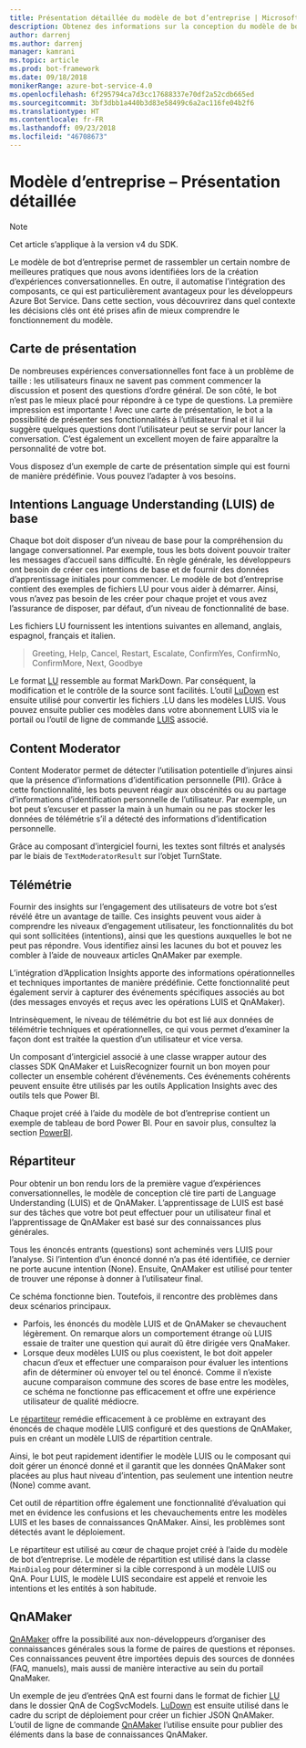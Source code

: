 ```yaml
---
title: Présentation détaillée du modèle de bot d’entreprise | Microsoft Docs
description: Obtenez des informations sur la conception du modèle de bot d’entreprise.
author: darrenj
ms.author: darrenj
manager: kamrani
ms.topic: article
ms.prod: bot-framework
ms.date: 09/18/2018
monikerRange: azure-bot-service-4.0
ms.openlocfilehash: 6f295794ca7d3cc17688337e70df2a52cdb665ed
ms.sourcegitcommit: 3bf3dbb1a440b3d83e58499c6a2ac116fe04b2f6
ms.translationtype: HT
ms.contentlocale: fr-FR
ms.lasthandoff: 09/23/2018
ms.locfileid: "46708673"
---
```

# <a name="enterprise-template---detailed-overview"></a>Modèle d’entreprise – Présentation détaillée

> [!NOTE]
> Cet article s’applique à la version v4 du SDK. 

Le modèle de bot d’entreprise permet de rassembler un certain nombre de meilleures pratiques que nous avons identifiées lors de la création d’expériences conversationnelles. En outre, il automatise l’intégration des composants, ce qui est particulièrement avantageux pour les développeurs Azure Bot Service. Dans cette section, vous découvrirez dans quel contexte les décisions clés ont été prises afin de mieux comprendre le fonctionnement du modèle.

## <a name="introduction-card"></a>Carte de présentation

De nombreuses expériences conversationnelles font face à un problème de taille : les utilisateurs finaux ne savent pas comment commencer la discussion et posent des questions d’ordre général. De son côté, le bot n’est pas le mieux placé pour répondre à ce type de questions. La première impression est importante ! Avec une carte de présentation, le bot a la possibilité de présenter ses fonctionnalités à l’utilisateur final et il lui suggère quelques questions dont l’utilisateur peut se servir pour lancer la conversation. C’est également un excellent moyen de faire apparaître la personnalité de votre bot.

Vous disposez d’un exemple de carte de présentation simple qui est fourni de manière prédéfinie. Vous pouvez l’adapter à vos besoins.

## <a name="basic-language-understanding-luis-intents"></a>Intentions Language Understanding (LUIS) de base

Chaque bot doit disposer d’un niveau de base pour la compréhension du langage conversationnel. Par exemple, tous les bots doivent pouvoir traiter les messages d’accueil sans difficulté. En règle générale, les développeurs ont besoin de créer ces intentions de base et de fournir des données d’apprentissage initiales pour commencer. Le modèle de bot d’entreprise contient des exemples de fichiers LU pour vous aider à démarrer. Ainsi, vous n’avez pas besoin de les créer pour chaque projet et vous avez l’assurance de disposer, par défaut, d’un niveau de fonctionnalité de base.

Les fichiers LU fournissent les intentions suivantes en allemand, anglais, espagnol, français et italien.

> Greeting, Help, Cancel, Restart, Escalate, ConfirmYes, ConfirmNo, ConfirmMore, Next, Goodbye

Le format [LU](https://github.com/Microsoft/botbuilder-tools/blob/master/packages/Ludown/docs/lu-file-format.md) ressemble au format MarkDown. Par conséquent, la modification et le contrôle de la source sont facilités. L’outil [LuDown](https://github.com/Microsoft/botbuilder-tools/tree/master/packages/Ludown) est ensuite utilisé pour convertir les fichiers .LU dans les modèles LUIS. Vous pouvez ensuite publier ces modèles dans votre abonnement LUIS via le portail ou l’outil de ligne de commande [LUIS](https://github.com/Microsoft/botbuilder-tools/tree/master/packages/LUIS) associé.

## <a name="content-moderator"></a>Content Moderator

Content Moderator permet de détecter l’utilisation potentielle d’injures ainsi que la présence d’informations d’identification personnelle (PII). Grâce à cette fonctionnalité, les bots peuvent réagir aux obscénités ou au partage d’informations d’identification personnelle de l’utilisateur. Par exemple, un bot peut s’excuser et passer la main à un humain ou ne pas stocker les données de télémétrie s’il a détecté des informations d’identification personnelle.

Grâce au composant d’intergiciel fourni, les textes sont filtrés et analysés par le biais de ```TextModeratorResult``` sur l’objet TurnState.

## <a name="telemetry"></a>Télémétrie

Fournir des insights sur l’engagement des utilisateurs de votre bot s’est révélé être un avantage de taille. Ces insights peuvent vous aider à comprendre les niveaux d’engagement utilisateur, les fonctionnalités du bot qui sont sollicitées (intentions), ainsi que les questions auxquelles le bot ne peut pas répondre. Vous identifiez ainsi les lacunes du bot et pouvez les combler à l’aide de nouveaux articles QnAMaker par exemple.

L’intégration d’Application Insights apporte des informations opérationnelles et techniques importantes de manière prédéfinie. Cette fonctionnalité peut également servir à capturer des événements spécifiques associés au bot (des messages envoyés et reçus avec les opérations LUIS et QnAMaker).

Intrinsèquement, le niveau de télémétrie du bot est lié aux données de télémétrie techniques et opérationnelles, ce qui vous permet d’examiner la façon dont est traitée la question d’un utilisateur et vice versa.

Un composant d’intergiciel associé à une classe wrapper autour des classes SDK QnAMaker et LuisRecognizer fournit un bon moyen pour collecter un ensemble cohérent d’événements. Ces événements cohérents peuvent ensuite être utilisés par les outils Application Insights avec des outils tels que Power BI.

Chaque projet créé à l’aide du modèle de bot d’entreprise contient un exemple de tableau de bord Power BI. Pour en savoir plus, consultez la section [PowerBI](bot-builder-enterprise-template-powerbi.md).

## <a name="dispatcher"></a>Répartiteur

Pour obtenir un bon rendu lors de la première vague d’expériences conversationnelles, le modèle de conception clé tire parti de Language Understanding (LUIS) et de QnAMaker. L’apprentissage de LUIS est basé sur des tâches que votre bot peut effectuer pour un utilisateur final et l’apprentissage de QnAMaker est basé sur des connaissances plus générales.

Tous les énoncés entrants (questions) sont acheminés vers LUIS pour l’analyse. Si l’intention d’un énoncé donné n’a pas été identifiée, ce dernier ne porte aucune intention (None). Ensuite, QnAMaker est utilisé pour tenter de trouver une réponse à donner à l’utilisateur final.

Ce schéma fonctionne bien. Toutefois, il rencontre des problèmes dans deux scénarios principaux.

- Parfois, les énoncés du modèle LUIS et de QnAMaker se chevauchent légèrement. On remarque alors un comportement étrange où LUIS essaie de traiter une question qui aurait dû être dirigée vers QnaMaker.
- Lorsque deux modèles LUIS ou plus coexistent, le bot doit appeler chacun d’eux et effectuer une comparaison pour évaluer les intentions afin de déterminer où envoyer tel ou tel énoncé. Comme il n’existe aucune comparaison commune des scores de base entre les modèles, ce schéma ne fonctionne pas efficacement et offre une expérience utilisateur de qualité médiocre.

Le [répartiteur](https://docs.microsoft.com/en-us/azure/bot-service/bot-builder-tutorial-dispatch?view=azure-bot-service-4.0&tabs=csaddref%2Ccsbotconfig) remédie efficacement à ce problème en extrayant des énoncés de chaque modèle LUIS configuré et des questions de QnAMaker, puis en créant un modèle LUIS de répartition centrale.

Ainsi, le bot peut rapidement identifier le modèle LUIS ou le composant qui doit gérer un énoncé donné et il garantit que les données QnAMaker sont placées au plus haut niveau d’intention, pas seulement une intention neutre (None) comme avant.

Cet outil de répartition offre également une fonctionnalité d’évaluation qui met en évidence les confusions et les chevauchements entre les modèles LUIS et les bases de connaissances QnAMaker. Ainsi, les problèmes sont détectés avant le déploiement.

Le répartiteur est utilisé au cœur de chaque projet créé à l’aide du modèle de bot d’entreprise. Le modèle de répartition est utilisé dans la classe `MainDialog` pour déterminer si la cible correspond à un modèle LUIS ou QnA. Pour LUIS, le modèle LUIS secondaire est appelé et renvoie les intentions et les entités à son habitude.

## <a name="qnamaker"></a>QnAMaker

[QnAMaker](https://www.qnamaker.ai/) offre la possibilité aux non-développeurs d’organiser des connaissances générales sous la forme de paires de questions et réponses. Ces connaissances peuvent être importées depuis des sources de données (FAQ, manuels), mais aussi de manière interactive au sein du portail QnaMaker.

Un exemple de jeu d’entrées QnA est fourni dans le format de fichier [LU](https://github.com/Microsoft/botbuilder-tools/blob/master/packages/Ludown/docs/lu-file-format.md) dans le dossier QnA de CogSvcModels. [LuDown](https://github.com/Microsoft/botbuilder-tools/tree/master/packages/Ludown) est ensuite utilisé dans le cadre du script de déploiement pour créer un fichier JSON QnAMaker. L’outil de ligne de commande [QnAMaker](https://github.com/Microsoft/botbuilder-tools/tree/master/packages/QnAMaker) l’utilise ensuite pour publier des éléments dans la base de connaissances QnAMaker.
